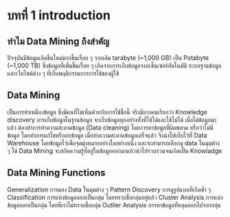 # บทที่ 1 introduction

## ทำไม  Data Mining ถึงสำคัญ
ปัจจุบันมีข้อมูลเกิดขึ้นใหม่มากขึ้นเรื่อย ๆ จากเดิม tarabyte (~1,000 GB) เป็น Potabyte (~1,000 TB) ซึ่งข้อมูลที่เพิ่มขึ้นเรื่อย ๆ เกิดจากการเก็บข้อมูลจากเซ็นเซอร์อัตโนมัติ ระบบฐานข้อมูล และเว็บไซต์ต่าง ๆ ที่เก็บพฤติกรรมการการใช้ของผู้ใช้


## Data Mining
เป็นการทำเหมืองข้อมูล ซึ่งมีคนที่ไม่เห็นด้วยกับการใช้ชื่อนี้ จริงมีบางคนเรียกว่า Knowledge discovery การเก็บข้อมูลในฐานข้อมูล จะเก็บข้อมูลทุกอย่างทั้งที่ใช้ได้และใช้ไม่ได้ เมื่อได้ข้อมูลมาแล้ว ต้องทำการทำความสะอาดข้อมูล (Data cleaning) โดยการหาข้อมูลที่ผิดพลาด หรือว่าไม่มีข้อมูล โดยทำการแก้ไขหรือลบข้อมูล เมื่อทำความสะอาดข้อมูลเสร็จแล้ว จึงนำไปเก็บไว้ที่ Data Warehouse โดยข้อมูลไว้เพื่อจุดมุ่งหมายอย่างใดอย่างหนึ่ง และจะสามารถเลือกดู data ในมุมต่าง ๆ ได้ Data Mining จะสกัดความรู้ที่อยู่ในข้อมูลออกมาแล้วนำไปรวบรวมจนเกิดเป็น Knowladge


## Data Mining Functions
Generalization การมอง Data ในมุมต่าง ๆ
Pattern Discovery การดูรูปแบบที่เกิดซ้ำ ๆ
Classification การแบ่งข้อมูลออกเป็นกลุ่ม โดยทราบชื่อกลุ่มอยู่แล้ว
Cluster Analysis การแบ่งข้อมูลออกเป็นกลุ่ม โดยที่เราไม่ทราบชื่อกลุ่ม
Outlier Analysis การหาข้อมูลที่หลุดออกไปจากกลุ่ม
